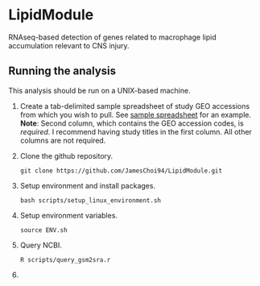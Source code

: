 # LipidModule

RNAseq-based detection of genes related to macrophage lipid accumulation relevant to CNS injury.

## Running the analysis

This analysis should be run on a UNIX-based machine.

1. Create a tab-delimited sample spreadsheet of study GEO accessions from which you wish to pull. See [sample spreadsheet](data/samples_sheet.csv) for an example. **Note**: Second column, which contains the GEO accession codes, is *required*. I recommend having study titles in the first column. All other columns are not required.

1. Clone the github repository. 
    ```
    git clone https://github.com/JamesChoi94/LipidModule.git
    ```
1. Setup environment and install packages.
    ```
    bash scripts/setup_linux_environment.sh
    ```
1. Setup environment variables.
    ```
    source ENV.sh
    ```   
1. Query NCBI.
    ```
    R scripts/query_gsm2sra.r
    ```
1.

